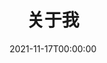 ---
# Homepage
title: 关于我
summary: 关于我（王冠嵩）
date: 2021-11-17T00:00:00
type: widget_page

# Homepage is headless, other widget pages are not.
headless: false
---